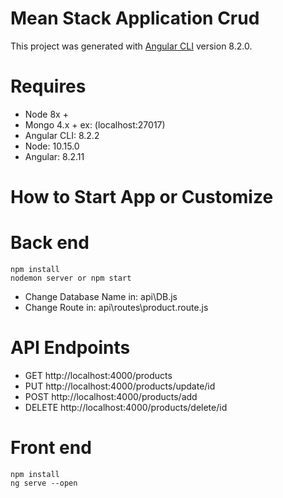 # Mean Stack Application Crud

This project was generated with [Angular CLI](https://github.com/angular/angular-cli) version 8.2.0.

# Requires
* Node 8x +
* Mongo 4.x + ex: (localhost:27017)
* Angular CLI: 8.2.2
* Node: 10.15.0
* Angular: 8.2.11

# How to Start App or Customize

# Back end
```
npm install
nodemon server or npm start
```

* Change Database Name in: api\DB.js
* Change Route in: api\routes\product.route.js

# API Endpoints
* GET http://localhost:4000/products
* PUT http://localhost:4000/products/update/id
* POST http://localhost:4000/products/add
* DELETE http://localhost:4000/products/delete/id

# Front end
```
npm install
ng serve --open
```
